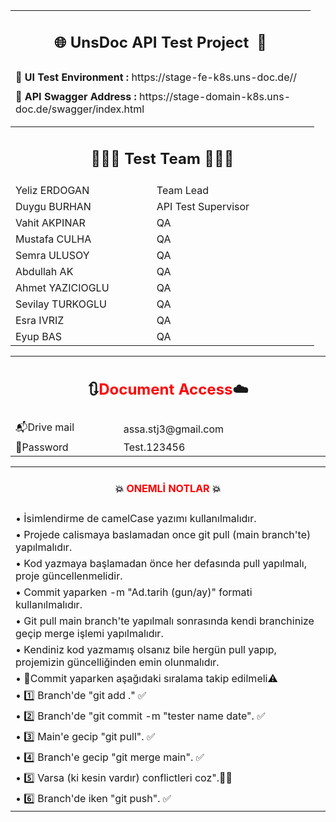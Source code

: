 <table width="358" style="height: 170px; width: 480px;">
<tbody>
<tr style="height: 62px;">
<td style="height: 62px; width: 470px;">
<h2 style="text-align: center;"><strong> 🌐&nbsp;</strong><strong>UnsDoc API Test Project&nbsp;</strong><strong> 🔌</strong></h2>
</td>
</tr>
<tr style="height: 36px;">
<td style="height: 36px; width: 470px;">📌&nbsp;<strong>UI Test Environment :</strong>&nbsp;https://stage-fe-k8s.uns-doc.de//</td>
</tr>
<tr style="height: 36px;">
<td style="height: 36px; width: 470px;">📌&nbsp;<strong>API Swagger Address :</strong>&nbsp;https://stage-domain-k8s.uns-doc.de/swagger/index.html</td>

</tbody>
</table>
<p></p>
<table width="447" style="width: 486px;">
<tbody>
<tr>
<td colspan="2" style="width: 476px;">
<h2 style="text-align: center;"><strong>👩🏻‍💻 Test Team 👨🏻‍💻</strong></h2>
</td>
</tr>
<tr>
<td style="width: 216.422px;">Yeliz ERDOGAN</td>
<td style="width: 253.578px;">Team Lead</td>
</tr>
<tr>
<td style="width: 216.422px;">Duygu BURHAN</td>
<td style="width: 253.578px;">API Test Supervisor</td>
</tr>
<tr>
<td style="width: 216.422px;">Vahit AKPINAR</td>
<td style="width: 253.578px;">QA</td>
</tr>
<tr>
<td style="width: 216.422px;">Mustafa CULHA</td>
<td style="width: 253.578px;">QA</td>
</tr>
<tr>
<td style="width: 216.422px;">Semra ULUSOY</td>
<td style="width: 253.578px;">QA</td>
</tr>
<tr>
<td style="width: 216.422px;">Abdullah AK</td>
<td style="width: 253.578px;">QA</td>
</tr>
<tr>
<td style="width: 216.422px;">Ahmet YAZICIOGLU</td>
<td style="width: 253.578px;">QA</td>
</tr>
<tr>
<td style="width: 216.422px;">Sevilay TURKOGLU</td>
<td style="width: 253.578px;">QA</td>
</tr>
<tr>
<td style="width: 216.422px;">Esra IVRIZ</td>
<td style="width: 253.578px;">QA</td>
</tr>
<tr>
<td style="width: 216.422px;">Eyup BAS</td>
<td style="width: 253.578px;">QA</td>
</tr>

</tbody>
</table>
<p></p>
<table width="631">
<tbody>
<tr>
<td colspan="2" width="631" style="text-align: center;">
<h2 style="text-align: center;"><strong>🔃</strong><span style="color: #ff0000;"><strong>Document Access</strong></span><strong>☁️</strong></h2>
</td>
</tr>
<tr>
<td width="212">📬Drive mail</td>
<td width="419">assa.stj3@gmail.com</td>
</tr>
<tr>
<td width="212">🔑Password</td>
<td width="419">Test.123456</td>
</tr>
</tbody>
</table>
<p></p>
<table width="631">
<tbody>
<tr>
<td colspan="2" width="631" style="text-align: center;">
<h4>💥&nbsp;<span style="color: #ff0000;">ONEMLİ NOTLAR</span>&nbsp;💥</h4>
</td>
</tr>
<tr>
<td width="533">&bull; İsimlendirme de&nbsp;camelCase&nbsp;yazımı kullanılmalıdır.</td>
</tr>
<tr>
<td width="533">&bull;&nbsp;Projede calismaya baslamadan once git pull (main branch'te) yapılmalıdır.</td>
</tr>
<tr>
<td width="533">&bull; Kod yazmaya başlamadan &ouml;nce her defasında pull yapılmalı, proje g&uuml;ncellenmelidir.</td>
</tr>
<tr>
<td width="533">&bull; Commit yaparken -m "Ad.tarih (gun/ay)" formati kullanılmalıdır.</td>
</tr>
<tr>
<td width="533">&bull; Git pull main branch'te yapılmalı sonrasında kendi branchinize ge&ccedil;ip merge işlemi yapılmalıdır.</td>
</tr>
<tr>
<td width="533">&bull; Kendiniz kod yazmamış olsanız bile herg&uuml;n pull yapıp, projemizin g&uuml;ncelliğinden emin olunmalıdır.</td>
</tr>
<tr>
<td width="533">&bull; 📣Commit yaparken aşağıdaki sıralama takip edilmeli⚠️</td>
</tr>
<tr>
<td width="533">&bull; 1️⃣ Branch'de "git add ." ✅ </td>
</tr>
<tr>
<td width="533">&bull; 2️⃣ Branch'de "git commit -m "tester name date". ✅</td>
</tr>
<tr>
<td width="533">&bull; 3️⃣ Main'e gecip "git pull". ✅</td>
</tr>
<tr>
<td width="533">&bull; 4️⃣ Branch'e gecip "git merge main". ✅</td>
</tr>
<tr>
<td width="533">&bull; 5️⃣ Varsa (ki kesin vardır) conflictleri coz".👏🏻</td>
</tr>
<tr>
<td width="533">&bull; 6️⃣ Branch'de iken "git push". ✅ </td>
</tr>
</tbody>
</table>
